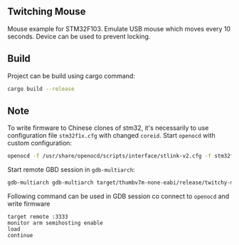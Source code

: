 ## Twitching Mouse

Mouse example for STM32F103. Emulate USB mouse which moves every 10 seconds. Device can be used to prevent locking.

## Build

Project can be build using cargo command:

```sh
cargo build --release
```

## Note

To write firmware to Chinese clones of stm32, it's necessarily to use configuration file `stm32f1x.cfg` with changed
`coreid`. Start `openocd` with custom configuration:

```sh
openocd -f /usr/share/openocd/scripts/interface/stlink-v2.cfg -f stm32f1x.cfg
```

Start remote GBD session in `gdb-multiarch`:

```sh
gdb-multiarch gdb-multiarch target/thumbv7m-none-eabi/release/twitchy-mouse
```

Following command can be used in GDB session co connect to `openocd` and write firmware

```
target remote :3333
monitor arm semihosting enable
load
continue
```
